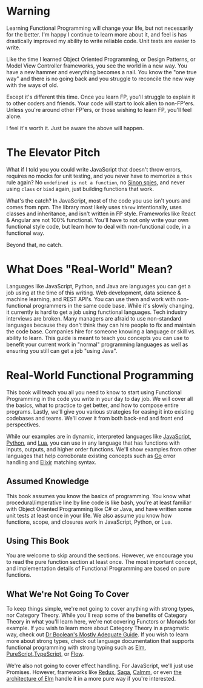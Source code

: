 # Warning

Learning Functional Programming will change your life, but not necessarily for the better. I'm happy I continue to learn more about it, and feel is has drastically improved my ability to write reliable code. Unit tests are easier to write.

Like the time I learned Object Oriented Programming, or Design Patterns, or Model View Controller frameworks, you see the world in a new way. You have a new hammer and everything becomes a nail. You know the "one true way" and there is no going back and you struggle to reconcile the new way with the ways of old.

Except it's different this time. Once you learn FP, you'll struggle to explain it to other coders and friends. Your code will start to look alien to non-FP'ers. Unless you're around other FP'ers, or those wishing to learn FP, you'll feel alone.

I feel it's worth it. Just be aware the above will happen.

# The Elevator Pitch

What if I told you you could write JavaScript that doesn't throw errors, requires no mocks for unit testing, and you never have to memorize a `this` rule again? No `undefined is not a function`, no [Sinon spies](https://sinonjs.org/releases/v4.0.0/spies/), and never using `class` or `bind` again, just building functions that work.

What's the catch? In JavaScript, most of the code you use isn't yours and comes from npm. The library most likely uses `throw` intentionally, uses classes and inheritance, and isn't written in FP style. Frameworks like React & Angular are not 100% functional. You'll have to not only write your own functional style code, but learn how to deal with non-functional code, in a functional way.

Beyond that, no catch.

# What Does "Real-World" Mean?

Languages like JavaScript, Python, and Java are languages you can get a job using at the time of this writing. Web development, data science & machine learning, and REST API's. You can use them and work with non-functional programmers in the same code base. While it's slowly changing, it currently is hard to get a job using functional languages. Tech industry interviews are broken. Many managers are afraid to use non-standard languages because they don't think they can hire people to fix and maintain the code base. Companies hire for someone knowing a language or skill vs. ability to learn. This guide is meant to teach you concepts you can use to benefit your current work in "normal" programming languages as well as ensuring you still can get a job "using Java".

# Real-World Functional Programming

This book will teach you all you need to know to start using Functional Programming in the code you write in your day to day job. We will cover all the basics, what to practice to get better, and how to compose entire programs. Lastly, we'll give you various strategies for easing it into existing codebases and teams. We'll cover it from both back-end and front end perspectives.

While our examples are in dynamic, interpreted languages like [JavaScript](https://developer.mozilla.org/en-US/docs/Web/JavaScript), [Python](https://www.python.org/), and [Lua](https://www.lua.org/), you can use in any language that has functions with inputs, outputs, and higher order functions. We'll show examples from other languages that help corroborate existing concepts such as [Go](https://golang.org/) error handling and [Elixir](https://elixir-lang.org/) matching syntax.

## Assumed Knowledge

This book assumes you know the basics of programming. You know what procedural/imperative line by line code is like bash, you're at least familiar with Object Oriented Programming like C# or Java, and have written some unit tests at least once in your life. We also assume you know how functions, scope, and closures work in JavaScript, Python, or Lua.

## Using This Book

You are welcome to skip around the sections. However, we encourage you to read the pure function section at least once. The most important concept, and implementation details of Functional Programming are based on pure functions.

## What We're Not Going To Cover

To keep things simple, we're not going to cover anything with strong types, nor Category Theory. While you'll reap some of the benefits of Category Theory in what you'll learn here, we're not covering Functors or Monads for example.  If you wish to learn more about Category Theory in a pragmatic way, check out [Dr Boolean's Mostly Adequate Guide](https://drboolean.gitbooks.io/mostly-adequate-guide-old/content/). If you wish to learn more about strong types, check out language documentation that supports functional programming with strong typing such as [Elm](http://elm-lang.org/), [PureScript](http://www.purescript.org/),[TypeScript](https://www.typescriptlang.org/), or [Flow](https://flow.org/).

We're also not going to cover effect handling. For JavaScript, we'll just use Promises. However, frameworks like [Redux](https://redux.js.org/), [Saga](https://redux-saga.js.org/), [Calmm](https://github.com/calmm-js/documentation/blob/master/introduction-to-calmm.md), or even [the architecture of Elm](https://guide.elm-lang.org/architecture/) handle it in a more pure way if you're interested.